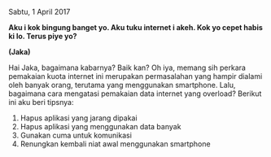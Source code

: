 Sabtu, 1 April 2017

**Aku i kok bingung banget yo. Aku tuku internet i akeh. Kok yo cepet habis ki lo. Terus piye yo?**

**(Jaka)**

<script>nama="Jaka"</script>

Hai Jaka, bagaimana kabarnya? Baik kan? Oh iya, memang sih perkara pemakaian kuota internet ini merupakan permasalahan yang hampir dialami oleh banyak orang, terutama yang menggunakan smartphone. Lalu, bagaimana cara mengatasi pemakaian data internet yang overload? Berikut ini aku beri tipsnya:

1. Hapus aplikasi yang jarang dipakai
2. Hapus aplikasi yang menggunakan data banyak
3. Gunakan cuma untuk komunikasi
4. Renungkan kembali niat awal menggunakan smartphone